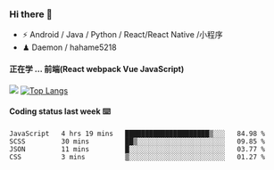 ### Hi there 👋


- ⚡  Android / Java / Python / React/React Native /小程序
- ♟  Daemon / hahame5218 

#### 正在学 ... 前端(React webpack Vue JavaScript)   


![](https://github-readme-stats.vercel.app/api?username=Daemon1993)  [![Top Langs](https://github-readme-stats.vercel.app/api/top-langs/?username=Daemon1993)](https://github.com/anuraghazra/github-readme-stats) 



#### Coding status last week ⌨️

<!--START_SECTION:waka-->
```text
JavaScript   4 hrs 19 mins   █████████████████████▒░░░   84.98 % 
SCSS         30 mins         ██▒░░░░░░░░░░░░░░░░░░░░░░   09.85 % 
JSON         11 mins         █░░░░░░░░░░░░░░░░░░░░░░░░   03.77 % 
CSS          3 mins          ▒░░░░░░░░░░░░░░░░░░░░░░░░   01.27 % 
```
<!--END_SECTION:waka-->




